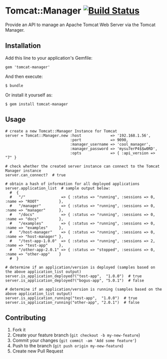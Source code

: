 # Tomcat::Manager [![Build Status](https://travis-ci.org/jekhokie/tomcat-manager.png)](https://travis-ci.org/jekhokie/tomcat-manager)

Provide an API to manage an Apache Tomcat Web Server via the Tomcat Manager.

## Installation

Add this line to your application's Gemfile:

    gem 'tomcat-manager'

And then execute:

    $ bundle

Or install it yourself as:

    $ gem install tomcat-manager

## Usage

    # create a new Tomcat::Manager Instance for Tomcat
    server = Tomcat::Manager.new :host             => '192.168.1.56',
                                 :port             => 9090,
                                 :manager_username => 'cool_manager',
                                 :manager_password => 'mysu7erP4$$w0RD',
                                 :opts             => { :api_version => "7" }

    # check whether the created server instance can connect to the Tomcat Manager instance
    server.can_connect?  # true

    # obtain a hash of information for all deployed applications
    server.application_list  # sample output below:
      #  {
      #   "/"                => { :status => "running", :sessions => 0, :name => "ROOT"         },
      #   "/manager"         => { :status => "running", :sessions => 0, :name => "manager"      },
      #   "/docs"            => { :status => "running", :sessions => 0, :name => "docs"         },
      #   "/examples"        => { :status => "running", :sessions => 0, :name => "examples"     },
      #   "/host-manager"    => { :status => "running", :sessions => 0, :name => "host-manager" },
      #   "/test-app-1.0.0"  => { :status => "running", :sessions => 2, :name => "test-app"     },
      #   "/other-app-2.0.1" => { :status => "stopped", :sessions => 0, :name => "other-app"    }
      #  }

    # determine if an application/version is deployed (samples based on the above application_list output)
    server.is_application_deployed?("test-app",  "1.0.0")  # true
    server.is_application_deployed?("bogus-app", "5.0.1")  # false

    # determine if an application/version is running (samples based on the above application_list output)
    server.is_application_running("test-app",  "1.0.0")  # true
    server.is_application_running("other-app", "2.0.1")  # false

## Contributing

1. Fork it
2. Create your feature branch (`git checkout -b my-new-feature`)
3. Commit your changes (`git commit -am 'Add some feature'`)
4. Push to the branch (`git push origin my-new-feature`)
5. Create new Pull Request
